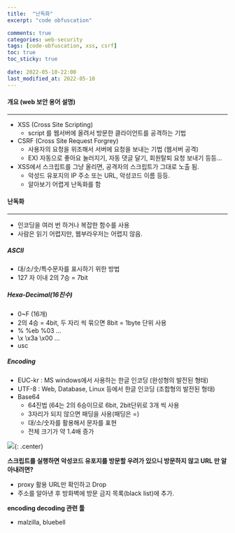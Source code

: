 ```yaml
---
title:  "난독화"
excerpt: "code obfuscation"

comments: true
categories: web-security
tags: [code-obfuscation, xss, csrf]
toc: true
toc_sticky: true
 
date: 2022-05-10-22:00
last_modified_at: 2022-05-10
---
```


#### 개요 (web 보안 용어 설명)
* * *
- XSS (Cross Site Scripting)
    - script 를 웹서버에 올려서 방문한 클라이언트를 공격하는 기법
- CSRF (Cross Site Request Forgrey)
    - 사용자의 요청을 위조해서 서버에 요청을 보내는 기법 (웹서버 공격)
    - EX) 자동으로 좋아요 눌러지기, 자동 댓글 달기, 회원탈퇴 요청 보내기 등등…
- XSS에서 스크립트를 그냥 올리면, 공격자의 스크립트가 그대로 노출 됨.
    - 악성드 유포지의 IP 주소 또는 URL, 악성코드 이름 등등.
    - 알아보기 어렵게 난독화를 함

#### 난독화
* * *
- 인코딩을 여러 번 하거나 복잡한 함수를 사용
- 사람은 읽기 어렵지만, 웹부라우저는 어렵지 않음.

##### ASCII

- 대/소/숫/특수문자를 표시하기 위한 방법
- 127 자 이내 2의 7승 = 7bit

##### Hexa-Decimal(16진수)

- 0~F (16개)
- 2의 4승 = 4bit, 두 자리 씩 묶으면 8bit = 1byte 단위 사용
- %   %eb %03 …
- \x  \x3a \x00 …
- usc

##### Encoding

- EUC-kr : MS windows에서 사용하는 한글 인코딩 (완성형의 발전된 형태)
- UTF-8  : Web, Database, Linux 등에서 한글 인코딩 (조합형의 발전된 형태)
- Base64 
    - 64진법 (64는 2의 6승이므로 6bit, 2bit단위로 3개 씩 사용
    - 3자리가 되지 않으면 패딩을 사용(패딩은 =)
    - 대/소/숫자를 활용해서 문자를 표현
    - 전체 크기가 약 1.4배 증가

![](../../assets/images/20220518-034121.png){: .center}

**스크립트를 실행하면 악성코드 유포지를 방문할 우려가 있으니 방문하지 않고 URL 만 알아내려면?** 

- proxy 활용 URL만 확인하고 Drop
- 주소를 알아낸 후 방화벽에 방문 금지 목록(black list)에 추가.

**encoding decoding 관련 툴**

- malzilla, bluebell
